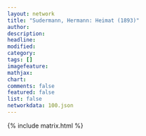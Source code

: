```yaml
---
layout: network
title: "Sudermann, Hermann: Heimat (1893)"
author:
description:
headline:
modified:
category:
tags: []
imagefeature: 
mathjax: 
chart: 
comments: false
featured: false
list: false
networkdata: 100.json
---
```

{% include matrix.html %}
